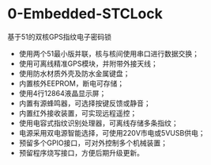 # 0-Embedded-STCLock
基于51的双核GPS指纹电子密码锁


- 使用两个51最小版并联，核与核间使用串口进行数据交换；
- 使用可离线精准GPS模块，并附带外接天线；
- 使用防水材质外壳及防水金属键盘；
- 内置核外EEPROM，断电可存储；
- 使用4行12864液晶显示屏；
- 内置有源蜂鸣器，可选择按键反馈或静音；
- 内置红外接收装置，可实现远程遥控；
- 使用电容式指纹识别处理器，可离线存储多条指纹；
- 电源采用双电源智能选择，可使用220V市电或5VUSB供电；
- 预留多个GPIO接口，可对外控制多个机械装置；
- 预留程序烧写接口，方便后期升级更新。
